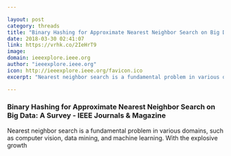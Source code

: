 ```yaml
---

layout: post
category: threads
title: "Binary Hashing for Approximate Nearest Neighbor Search on Big Data: A Survey - IEEE Journals &amp; Magazine"
date: 2018-03-30 02:41:07
link: https://vrhk.co/2IeHrT9
image: 
domain: ieeexplore.ieee.org
author: "ieeexplore.ieee.org"
icon: http://ieeexplore.ieee.org/favicon.ico
excerpt: "Nearest neighbor search is a fundamental problem in various domains, such as computer vision, data mining, and machine learning. With the explosive growth"

---
```


### Binary Hashing for Approximate Nearest Neighbor Search on Big Data: A Survey - IEEE Journals &amp; Magazine

Nearest neighbor search is a fundamental problem in various domains, such as computer vision, data mining, and machine learning. With the explosive growth